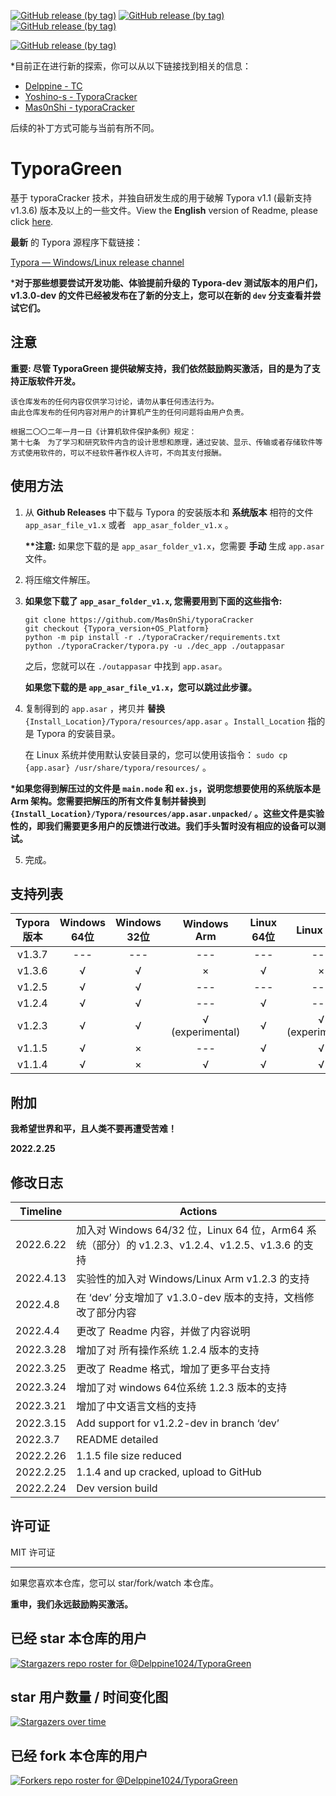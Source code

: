 [![GitHub release (by tag)](https://img.shields.io/github/downloads/Delppine1024/TyporaGreen/v1.3.6/total?label=%E4%B8%8B%E8%BD%BD%40v1.3.6&style=flat)](https://github.com/Delppine1024/TyporaGreen/releases/tag/v1.3.6)
[![GitHub release (by tag)](https://img.shields.io/github/downloads/Delppine1024/TyporaGreen/v1.2.5/total?label=%E4%B8%8B%E8%BD%BD%40v1.2.5&style=flat)](https://github.com/Delppine1024/TyporaGreen/releases/tag/v1.2.5)
[![GitHub release (by tag)](https://img.shields.io/github/downloads/Delppine1024/TyporaGreen/v1.2.4/total?label=%E4%B8%8B%E8%BD%BD%40v1.2.4&style=flat)](https://github.com/Delppine1024/TyporaGreen/releases/tag/v1.2.4)

[![GitHub release (by tag)](https://img.shields.io/github/downloads/Delppine1024/TyporaGreen/v1.3.0-dev/total?label=%E4%B8%8B%E8%BD%BD%40v1.3.0-dev&style=flat)](https://github.com/Delppine1024/TyporaGreen/releases/tag/v1.3.0-dev)



*目前正在进行新的探索，你可以从以下链接找到相关的信息：

- [Delppine - TC](https://github.com/Delppine1024/TC)
- [Yoshino-s - TyporaCracker](https://github.com/Yoshino-s/typoraCracker)
- [Mas0nShi - typoraCracker](https://github.com/Mas0nShi/typoraCracker)

后续的补丁方式可能与当前有所不同。





# TyporaGreen

基于 typoraCracker 技术，并独自研发生成的用于破解 Typora v1.1 (最新支持 v1.3.6) 版本及以上的一些文件。View the **English** version of Readme, please
click [here](./README.md).



**最新** 的 Typora 源程序下载链接：

[Typora — Windows/Linux release channel](https://typora.io/releases/all)



***对于那些想要尝试开发功能、体验提前升级的 Typora-dev 测试版本的用户们，v1.3.0-dev 的文件已经被发布在了新的分支上，您可以在新的 `dev` 分支查看并尝试它们。**



## 注意

**重要: 尽管 TyporaGreen 提供破解支持，我们依然鼓励购买激活，目的是为了支持正版软件开发。**



```
该仓库发布的任何内容仅供学习讨论，请勿从事任何违法行为。
由此仓库发布的任何内容对用户的计算机产生的任何问题将由用户负责。

根据二〇〇二年一月一日《计算机软件保护条例》规定：
第十七条　为了学习和研究软件内含的设计思想和原理，通过安装、显示、传输或者存储软件等方式使用软件的，可以不经软件著作权人许可，不向其支付报酬。
```



## 使用方法

1. 从 **Github Releases** 中下载与 Typora 的安装版本和 **系统版本** 相符的文件 `app_asar_file_v1.x` 或者 ` app_asar_folder_v1.x` 。

   **\*\*注意:** 如果您下载的是 `app_asar_folder_v1.x`，您需要 **手动** 生成 `app.asar` 文件。
   
   


2. 将压缩文件解压。

3. **如果您下载了 `app_asar_folder_v1.x`, 您需要用到下面的这些指令:**

   ```
   git clone https://github.com/Mas0nShi/typoraCracker
   git checkout {Typora_version+OS_Platform}
   python -m pip install -r ./typoraCracker/requirements.txt
   python ./typoraCracker/typora.py -u ./dec_app ./outappasar
   ```

   之后，您就可以在 `./outappasar` 中找到 `app.asar`。

   **如果您下载的是 `app_asar_file_v1.x`，您可以跳过此步骤。**
   
   


4. 复制得到的 `app.asar` ，拷贝并 **替换** `{Install_Location}/Typora/resources/app.asar` 。`Install_Location` 指的是 Typora 的安装目录。

   在 Linux 系统并使用默认安装目录的，您可以使用该指令： `sudo cp {app.asar} /usr/share/typora/resources/` 。

**\*如果您得到解压过的文件是 `main.node` 和 `ex.js`，说明您想要使用的系统版本是 Arm
架构。您需要把解压的所有文件复制并替换到 `{Install_Location}/Typora/resources/app.asar.unpacked/`
。这些文件是实验性的，即我们需要更多用户的反馈进行改进。我们手头暂时没有相应的设备可以测试。**



5. 完成。



## 支持列表

| Typora 版本 | Windows 64位 | Windows 32位 |   Windows Arm    | Linux 64位 |    Linux Arm     | MacOS |
|:---------:|:-----------:|:-----------:|:----------------:|:---------:|:----------------:| :---: |
|  v1.3.7   |     ---     |     ---     |       ---        |    ---    |       ---        |   ×   |
|  v1.3.6   |      √      |      √      |        ×         |     √     |        ×         |   ×   |
|  v1.2.5   |      √      |      √      |       ---        |    ---    |       ---        |  ---  |
|  v1.2.4   |      √      |      √      |       ---        |     √     |       ---        |   ×   |
|  v1.2.3   |      √      |      √      | √ (experimental) |     √     | √ (experimental) |   ×   |
|  v1.1.5   |      √      |      ×      |       ---        |     √     |        √         |   ×   |
|  v1.1.4   |      √      |      ×      |        √         |     √     |        √         |   ×   |



## 附加

**我希望世界和平，且人类不要再遭受苦难！**

**2022.2.25**



## 修改日志

| Timeline  | Actions                                                      |
| --------- | ------------------------------------------------------------ |
| 2022.6.22 | 加入对 Windows 64/32 位，Linux 64 位，Arm64 系统（部分）的 v1.2.3、v1.2.4、v1.2.5、v1.3.6 的支持 |
| 2022.4.13 | 实验性的加入对 Windows/Linux Arm v1.2.3 的支持               |
| 2022.4.8  | 在 ‘dev’ 分支增加了 v1.3.0-dev 版本的支持，文档修改了部分内容 |
| 2022.4.4  | 更改了 Readme 内容，并做了内容说明                           |
| 2022.3.28 | 增加了对 所有操作系统 1.2.4 版本的支持                       |
| 2022.3.25 | 更改了 Readme 格式，增加了更多平台支持                       |
| 2022.3.24 | 增加了对 windows 64位系统 1.2.3 版本的支持                   |
| 2022.3.21 | 增加了中文语言文档的支持                                     |
| 2022.3.15 | Add support for v1.2.2-dev in branch ‘dev’                   |
| 2022.3.7  | README detailed                                              |
| 2022.2.26 | 1.1.5 file size reduced                                      |
| 2022.2.25 | 1.1.4 and up cracked, upload to GitHub                       |
| 2022.2.24 | Dev version build                                            |



## 许可证

MIT 许可证





------

如果您喜欢本仓库，您可以 star/fork/watch 本仓库。

**重申，我们永远鼓励购买激活。**



## 已经 star 本仓库的用户

[![Stargazers repo roster for @Delppine1024/TyporaGreen](https://reporoster.com/stars/dark/Delppine1024/TyporaGreen)](https://github.com/Delppine1024/TyporaGreen/stargazers)



## star 用户数量 / 时间变化图

[![Stargazers over time](https://starchart.cc/Delppine1024/TyporaGreen.svg)](https://starchart.cc/Delppine1024/TyporaGreen)



## 已经 fork 本仓库的用户

[![Forkers repo roster for @Delppine1024/TyporaGreen](https://reporoster.com/forks/dark/Delppine1024/TyporaGreen)](https://github.com/Delppine1024/TyporaGreen/network/members)
